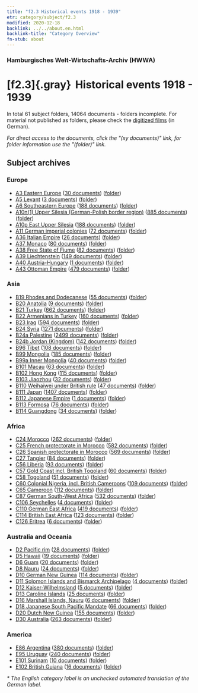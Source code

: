 ```yaml
---
title: "f2.3 Historical events 1918 - 1939"
etr: category/subject/f2.3
modified: 2020-12-18
backlink: ../../about.en.html
backlink-title: "Category Overview"
fn-stub: about
---
```


### Hamburgisches Welt-Wirtschafts-Archiv (HWWA)
# [f2.3]{.gray}&#8201; Historical events 1918 - 1939&#160; 





In total 61 subject folders, 14064 documents - folders incomplete.
For material not published as folders, please check the [digitized films](/film/h1_sh) (in German).

_For direct access to the documents, click the "(xy documents)" link, for folder information use the "(folder)" link._

## Subject archives



### Europe

- [A3 Eastern Europe](../../../geo/about.en.html#A3) (<a href="https://dfg-viewer.de/show/?tx_dlf[id]=https://pm20.zbw.eu/mets/sh/1408xx/140896/1813xx/181391/public.mets.en.xml" target="_blank">30 documents</a>) ([folder](http://purl.org/pressemappe20/folder/sh/140896,181391))
- [A5 Levant](../../../geo/about.en.html#A5) (<a href="https://dfg-viewer.de/show/?tx_dlf[id]=https://pm20.zbw.eu/mets/sh/1408xx/140898/1813xx/181391/public.mets.en.xml" target="_blank">3 documents</a>) ([folder](http://purl.org/pressemappe20/folder/sh/140898,181391))
- [A6 Southeastern Europe](../../../geo/about.en.html#A6) (<a href="https://dfg-viewer.de/show/?tx_dlf[id]=https://pm20.zbw.eu/mets/sh/1409xx/140900/1813xx/181391/public.mets.en.xml" target="_blank">188 documents</a>) ([folder](http://purl.org/pressemappe20/folder/sh/140900,181391))
- [A10n(1) Upper Silesia (German-Polish border region)](../../../geo/about.en.html#A10n(1)) (<a href="https://dfg-viewer.de/show/?tx_dlf[id]=https://pm20.zbw.eu/mets/sh/1409xx/140948/1813xx/181391/public.mets.en.xml" target="_blank">885 documents</a>) ([folder](http://purl.org/pressemappe20/folder/sh/140948,181391))
- [A10p East Upper Silesia](../../../geo/about.en.html#A10p) (<a href="https://dfg-viewer.de/show/?tx_dlf[id]=https://pm20.zbw.eu/mets/sh/1409xx/140951/1813xx/181391/public.mets.en.xml" target="_blank">188 documents</a>) ([folder](http://purl.org/pressemappe20/folder/sh/140951,181391))
- [A11 German imperial colonies](../../../geo/about.en.html#A11) (<a href="https://dfg-viewer.de/show/?tx_dlf[id]=https://pm20.zbw.eu/mets/sh/1409xx/140960/1813xx/181391/public.mets.en.xml" target="_blank">72 documents</a>) ([folder](http://purl.org/pressemappe20/folder/sh/140960,181391))
- [A36 Italian Empire](../../../geo/about.en.html#A36) (<a href="https://dfg-viewer.de/show/?tx_dlf[id]=https://pm20.zbw.eu/mets/sh/1410xx/141012/1813xx/181391/public.mets.en.xml" target="_blank">26 documents</a>) ([folder](http://purl.org/pressemappe20/folder/sh/141012,181391))
- [A37 Monaco](../../../geo/about.en.html#A37) (<a href="https://dfg-viewer.de/show/?tx_dlf[id]=https://pm20.zbw.eu/mets/sh/1410xx/141013/1813xx/181391/public.mets.en.xml" target="_blank">80 documents</a>) ([folder](http://purl.org/pressemappe20/folder/sh/141013,181391))
- [A38 Free State of Fiume](../../../geo/about.en.html#A38) (<a href="https://dfg-viewer.de/show/?tx_dlf[id]=https://pm20.zbw.eu/mets/sh/1410xx/141014/1813xx/181391/public.mets.en.xml" target="_blank">82 documents</a>) ([folder](http://purl.org/pressemappe20/folder/sh/141014,181391))
- [A39 Liechtenstein](../../../geo/about.en.html#A39) (<a href="https://dfg-viewer.de/show/?tx_dlf[id]=https://pm20.zbw.eu/mets/sh/1410xx/141016/1813xx/181391/public.mets.en.xml" target="_blank">149 documents</a>) ([folder](http://purl.org/pressemappe20/folder/sh/141016,181391))
- [A40 Austria-Hungary](../../../geo/about.en.html#A40) (<a href="https://dfg-viewer.de/show/?tx_dlf[id]=https://pm20.zbw.eu/mets/sh/1261xx/126127/1813xx/181391/public.mets.en.xml" target="_blank">1 documents</a>) ([folder](http://purl.org/pressemappe20/folder/sh/126127,181391))
- [A43 Ottoman Empire](../../../geo/about.en.html#A43) (<a href="https://dfg-viewer.de/show/?tx_dlf[id]=https://pm20.zbw.eu/mets/sh/1410xx/141034/1813xx/181391/public.mets.en.xml" target="_blank">479 documents</a>) ([folder](http://purl.org/pressemappe20/folder/sh/141034,181391))

### Asia

- [B19 Rhodes and Dodecanese](../../../geo/about.en.html#B19) (<a href="https://dfg-viewer.de/show/?tx_dlf[id]=https://pm20.zbw.eu/mets/sh/1411xx/141106/1813xx/181391/public.mets.en.xml" target="_blank">55 documents</a>) ([folder](http://purl.org/pressemappe20/folder/sh/141106,181391))
- [B20 Anatolia](../../../geo/about.en.html#B20) (<a href="https://dfg-viewer.de/show/?tx_dlf[id]=https://pm20.zbw.eu/mets/sh/1411xx/141108/1813xx/181391/public.mets.en.xml" target="_blank">9 documents</a>) ([folder](http://purl.org/pressemappe20/folder/sh/141108,181391))
- [B21 Turkey](../../../geo/about.en.html#B21) (<a href="https://dfg-viewer.de/show/?tx_dlf[id]=https://pm20.zbw.eu/mets/sh/1411xx/141111/1813xx/181391/public.mets.en.xml" target="_blank">662 documents</a>) ([folder](http://purl.org/pressemappe20/folder/sh/141111,181391))
- [B22 Armenians in Turkey](../../../geo/about.en.html#B22) (<a href="https://dfg-viewer.de/show/?tx_dlf[id]=https://pm20.zbw.eu/mets/sh/1411xx/141112/1813xx/181391/public.mets.en.xml" target="_blank">160 documents</a>) ([folder](http://purl.org/pressemappe20/folder/sh/141112,181391))
- [B23 Iraq](../../../geo/about.en.html#B23) (<a href="https://dfg-viewer.de/show/?tx_dlf[id]=https://pm20.zbw.eu/mets/sh/1411xx/141113/1813xx/181391/public.mets.en.xml" target="_blank">594 documents</a>) ([folder](http://purl.org/pressemappe20/folder/sh/141113,181391))
- [B24 Syria](../../../geo/about.en.html#B24) (<a href="https://dfg-viewer.de/show/?tx_dlf[id]=https://pm20.zbw.eu/mets/sh/1411xx/141114/1813xx/181391/public.mets.en.xml" target="_blank">1271 documents</a>) ([folder](http://purl.org/pressemappe20/folder/sh/141114,181391))
- [B24a Palestine](../../../geo/about.en.html#B24a) (<a href="https://dfg-viewer.de/show/?tx_dlf[id]=https://pm20.zbw.eu/mets/sh/1411xx/141115/1813xx/181391/public.mets.en.xml" target="_blank">2499 documents</a>) ([folder](http://purl.org/pressemappe20/folder/sh/141115,181391))
- [B24b Jordan (Kingdom)](../../../geo/about.en.html#B24b) (<a href="https://dfg-viewer.de/show/?tx_dlf[id]=https://pm20.zbw.eu/mets/sh/1411xx/141116/1813xx/181391/public.mets.en.xml" target="_blank">142 documents</a>) ([folder](http://purl.org/pressemappe20/folder/sh/141116,181391))
- [B96 Tibet](../../../geo/about.en.html#B96) (<a href="https://dfg-viewer.de/show/?tx_dlf[id]=https://pm20.zbw.eu/mets/sh/1412xx/141259/1813xx/181391/public.mets.en.xml" target="_blank">108 documents</a>) ([folder](http://purl.org/pressemappe20/folder/sh/141259,181391))
- [B99 Mongolia](../../../geo/about.en.html#B99) (<a href="https://dfg-viewer.de/show/?tx_dlf[id]=https://pm20.zbw.eu/mets/sh/1412xx/141261/1813xx/181391/public.mets.en.xml" target="_blank">185 documents</a>) ([folder](http://purl.org/pressemappe20/folder/sh/141261,181391))
- [B99a Inner Mongolia](../../../geo/about.en.html#B99a) (<a href="https://dfg-viewer.de/show/?tx_dlf[id]=https://pm20.zbw.eu/mets/sh/1412xx/141264/1813xx/181391/public.mets.en.xml" target="_blank">40 documents</a>) ([folder](http://purl.org/pressemappe20/folder/sh/141264,181391))
- [B101 Macau](../../../geo/about.en.html#B101) (<a href="https://dfg-viewer.de/show/?tx_dlf[id]=https://pm20.zbw.eu/mets/sh/1412xx/141267/1813xx/181391/public.mets.en.xml" target="_blank">63 documents</a>) ([folder](http://purl.org/pressemappe20/folder/sh/141267,181391))
- [B102 Hong Kong](../../../geo/about.en.html#B102) (<a href="https://dfg-viewer.de/show/?tx_dlf[id]=https://pm20.zbw.eu/mets/sh/1412xx/141268/1813xx/181391/public.mets.en.xml" target="_blank">115 documents</a>) ([folder](http://purl.org/pressemappe20/folder/sh/141268,181391))
- [B103 Jiaozhou](../../../geo/about.en.html#B103) (<a href="https://dfg-viewer.de/show/?tx_dlf[id]=https://pm20.zbw.eu/mets/sh/1261xx/126163/1813xx/181391/public.mets.en.xml" target="_blank">32 documents</a>) ([folder](http://purl.org/pressemappe20/folder/sh/126163,181391))
- [B110 Weihaiwei under British rule](../../../geo/about.en.html#B110) (<a href="https://dfg-viewer.de/show/?tx_dlf[id]=https://pm20.zbw.eu/mets/sh/1412xx/141271/1813xx/181391/public.mets.en.xml" target="_blank">47 documents</a>) ([folder](http://purl.org/pressemappe20/folder/sh/141271,181391))
- [B111 Japan](../../../geo/about.en.html#B111) (<a href="https://dfg-viewer.de/show/?tx_dlf[id]=https://pm20.zbw.eu/mets/sh/1412xx/141272/1813xx/181391/public.mets.en.xml" target="_blank">1407 documents</a>) ([folder](http://purl.org/pressemappe20/folder/sh/141272,181391))
- [B112 Japanese Empire](../../../geo/about.en.html#B112) (<a href="https://dfg-viewer.de/show/?tx_dlf[id]=https://pm20.zbw.eu/mets/sh/1412xx/141273/1813xx/181391/public.mets.en.xml" target="_blank">1 documents</a>) ([folder](http://purl.org/pressemappe20/folder/sh/141273,181391))
- [B113 Formosa](../../../geo/about.en.html#B113) (<a href="https://dfg-viewer.de/show/?tx_dlf[id]=https://pm20.zbw.eu/mets/sh/1412xx/141274/1813xx/181391/public.mets.en.xml" target="_blank">76 documents</a>) ([folder](http://purl.org/pressemappe20/folder/sh/141274,181391))
- [B114 Guangdong](../../../geo/about.en.html#B114) (<a href="https://dfg-viewer.de/show/?tx_dlf[id]=https://pm20.zbw.eu/mets/sh/1412xx/141275/1813xx/181391/public.mets.en.xml" target="_blank">34 documents</a>) ([folder](http://purl.org/pressemappe20/folder/sh/141275,181391))

### Africa

- [C24 Morocco](../../../geo/about.en.html#C24) (<a href="https://dfg-viewer.de/show/?tx_dlf[id]=https://pm20.zbw.eu/mets/sh/1413xx/141356/1813xx/181391/public.mets.en.xml" target="_blank">262 documents</a>) ([folder](http://purl.org/pressemappe20/folder/sh/141356,181391))
- [C25 French protectorate in Morocco](../../../geo/about.en.html#C25) (<a href="https://dfg-viewer.de/show/?tx_dlf[id]=https://pm20.zbw.eu/mets/sh/1413xx/141358/1813xx/181391/public.mets.en.xml" target="_blank">582 documents</a>) ([folder](http://purl.org/pressemappe20/folder/sh/141358,181391))
- [C26 Spanish protectorate in Morocco](../../../geo/about.en.html#C26) (<a href="https://dfg-viewer.de/show/?tx_dlf[id]=https://pm20.zbw.eu/mets/sh/1413xx/141359/1813xx/181391/public.mets.en.xml" target="_blank">569 documents</a>) ([folder](http://purl.org/pressemappe20/folder/sh/141359,181391))
- [C27 Tangier](../../../geo/about.en.html#C27) (<a href="https://dfg-viewer.de/show/?tx_dlf[id]=https://pm20.zbw.eu/mets/sh/1413xx/141360/1813xx/181391/public.mets.en.xml" target="_blank">84 documents</a>) ([folder](http://purl.org/pressemappe20/folder/sh/141360,181391))
- [C56 Liberia](../../../geo/about.en.html#C56) (<a href="https://dfg-viewer.de/show/?tx_dlf[id]=https://pm20.zbw.eu/mets/sh/1414xx/141405/1813xx/181391/public.mets.en.xml" target="_blank">93 documents</a>) ([folder](http://purl.org/pressemappe20/folder/sh/141405,181391))
- [C57 Gold Coast incl. British Togoland](../../../geo/about.en.html#C57) (<a href="https://dfg-viewer.de/show/?tx_dlf[id]=https://pm20.zbw.eu/mets/sh/1414xx/141406/1813xx/181391/public.mets.en.xml" target="_blank">60 documents</a>) ([folder](http://purl.org/pressemappe20/folder/sh/141406,181391))
- [C58 Togoland](../../../geo/about.en.html#C58) (<a href="https://dfg-viewer.de/show/?tx_dlf[id]=https://pm20.zbw.eu/mets/sh/1414xx/141408/1813xx/181391/public.mets.en.xml" target="_blank">51 documents</a>) ([folder](http://purl.org/pressemappe20/folder/sh/141408,181391))
- [C60 Colonial Nigeria, incl. British Cameroons](../../../geo/about.en.html#C60) (<a href="https://dfg-viewer.de/show/?tx_dlf[id]=https://pm20.zbw.eu/mets/sh/1414xx/141409/1813xx/181391/public.mets.en.xml" target="_blank">109 documents</a>) ([folder](http://purl.org/pressemappe20/folder/sh/141409,181391))
- [C65 Cameroon](../../../geo/about.en.html#C65) (<a href="https://dfg-viewer.de/show/?tx_dlf[id]=https://pm20.zbw.eu/mets/sh/1414xx/141410/1813xx/181391/public.mets.en.xml" target="_blank">112 documents</a>) ([folder](http://purl.org/pressemappe20/folder/sh/141410,181391))
- [C87 German South-West Africa](../../../geo/about.en.html#C87) (<a href="https://dfg-viewer.de/show/?tx_dlf[id]=https://pm20.zbw.eu/mets/sh/1414xx/141450/1813xx/181391/public.mets.en.xml" target="_blank">532 documents</a>) ([folder](http://purl.org/pressemappe20/folder/sh/141450,181391))
- [C106 Seychelles](../../../geo/about.en.html#C106) (<a href="https://dfg-viewer.de/show/?tx_dlf[id]=https://pm20.zbw.eu/mets/sh/1414xx/141470/1813xx/181391/public.mets.en.xml" target="_blank">4 documents</a>) ([folder](http://purl.org/pressemappe20/folder/sh/141470,181391))
- [C110 German East Africa](../../../geo/about.en.html#C110) (<a href="https://dfg-viewer.de/show/?tx_dlf[id]=https://pm20.zbw.eu/mets/sh/1414xx/141471/1813xx/181391/public.mets.en.xml" target="_blank">419 documents</a>) ([folder](http://purl.org/pressemappe20/folder/sh/141471,181391))
- [C114 British East Africa](../../../geo/about.en.html#C114) (<a href="https://dfg-viewer.de/show/?tx_dlf[id]=https://pm20.zbw.eu/mets/sh/1414xx/141473/1813xx/181391/public.mets.en.xml" target="_blank">123 documents</a>) ([folder](http://purl.org/pressemappe20/folder/sh/141473,181391))
- [C126 Eritrea](../../../geo/about.en.html#C126) (<a href="https://dfg-viewer.de/show/?tx_dlf[id]=https://pm20.zbw.eu/mets/sh/1414xx/141483/1813xx/181391/public.mets.en.xml" target="_blank">6 documents</a>) ([folder](http://purl.org/pressemappe20/folder/sh/141483,181391))

### Australia and Oceania

- [D2 Pacific rim](../../../geo/about.en.html#D2) (<a href="https://dfg-viewer.de/show/?tx_dlf[id]=https://pm20.zbw.eu/mets/sh/1415xx/141593/1813xx/181391/public.mets.en.xml" target="_blank">28 documents</a>) ([folder](http://purl.org/pressemappe20/folder/sh/141593,181391))
- [D5 Hawaii](../../../geo/about.en.html#D5) (<a href="https://dfg-viewer.de/show/?tx_dlf[id]=https://pm20.zbw.eu/mets/sh/1415xx/141595/1813xx/181391/public.mets.en.xml" target="_blank">19 documents</a>) ([folder](http://purl.org/pressemappe20/folder/sh/141595,181391))
- [D6 Guam](../../../geo/about.en.html#D6) (<a href="https://dfg-viewer.de/show/?tx_dlf[id]=https://pm20.zbw.eu/mets/sh/1415xx/141598/1813xx/181391/public.mets.en.xml" target="_blank">20 documents</a>) ([folder](http://purl.org/pressemappe20/folder/sh/141598,181391))
- [D8 Nauru](../../../geo/about.en.html#D8) (<a href="https://dfg-viewer.de/show/?tx_dlf[id]=https://pm20.zbw.eu/mets/sh/1415xx/141599/1813xx/181391/public.mets.en.xml" target="_blank">24 documents</a>) ([folder](http://purl.org/pressemappe20/folder/sh/141599,181391))
- [D10 German New Guinea](../../../geo/about.en.html#D10) (<a href="https://dfg-viewer.de/show/?tx_dlf[id]=https://pm20.zbw.eu/mets/sh/1416xx/141601/1813xx/181391/public.mets.en.xml" target="_blank">114 documents</a>) ([folder](http://purl.org/pressemappe20/folder/sh/141601,181391))
- [D11 Solomon Islands and Bismarck Archipelago](../../../geo/about.en.html#D11) (<a href="https://dfg-viewer.de/show/?tx_dlf[id]=https://pm20.zbw.eu/mets/sh/1416xx/141610/1813xx/181391/public.mets.en.xml" target="_blank">4 documents</a>) ([folder](http://purl.org/pressemappe20/folder/sh/141610,181391))
- [D12 Kaiser-Wilhelmsland](../../../geo/about.en.html#D12) (<a href="https://dfg-viewer.de/show/?tx_dlf[id]=https://pm20.zbw.eu/mets/sh/1416xx/141612/1813xx/181391/public.mets.en.xml" target="_blank">5 documents</a>) ([folder](http://purl.org/pressemappe20/folder/sh/141612,181391))
- [D13 Caroline Islands](../../../geo/about.en.html#D13) (<a href="https://dfg-viewer.de/show/?tx_dlf[id]=https://pm20.zbw.eu/mets/sh/1416xx/141613/1813xx/181391/public.mets.en.xml" target="_blank">25 documents</a>) ([folder](http://purl.org/pressemappe20/folder/sh/141613,181391))
- [D16 Marshall Islands, Nauru](../../../geo/about.en.html#D16) (<a href="https://dfg-viewer.de/show/?tx_dlf[id]=https://pm20.zbw.eu/mets/sh/1416xx/141616/1813xx/181391/public.mets.en.xml" target="_blank">6 documents</a>) ([folder](http://purl.org/pressemappe20/folder/sh/141616,181391))
- [D18 Japanese South Pacific Mandate](../../../geo/about.en.html#D18) (<a href="https://dfg-viewer.de/show/?tx_dlf[id]=https://pm20.zbw.eu/mets/sh/1416xx/141618/1813xx/181391/public.mets.en.xml" target="_blank">66 documents</a>) ([folder](http://purl.org/pressemappe20/folder/sh/141618,181391))
- [D20 Dutch New Guinea](../../../geo/about.en.html#D20) (<a href="https://dfg-viewer.de/show/?tx_dlf[id]=https://pm20.zbw.eu/mets/sh/1416xx/141619/1813xx/181391/public.mets.en.xml" target="_blank">155 documents</a>) ([folder](http://purl.org/pressemappe20/folder/sh/141619,181391))
- [D30 Australia](../../../geo/about.en.html#D30) (<a href="https://dfg-viewer.de/show/?tx_dlf[id]=https://pm20.zbw.eu/mets/sh/1416xx/141621/1813xx/181391/public.mets.en.xml" target="_blank">263 documents</a>) ([folder](http://purl.org/pressemappe20/folder/sh/141621,181391))

### America

- [E86 Argentina](../../../geo/about.en.html#E86) (<a href="https://dfg-viewer.de/show/?tx_dlf[id]=https://pm20.zbw.eu/mets/sh/1416xx/141692/1813xx/181391/public.mets.en.xml" target="_blank">380 documents</a>) ([folder](http://purl.org/pressemappe20/folder/sh/141692,181391))
- [E95 Uruguay](../../../geo/about.en.html#E95) (<a href="https://dfg-viewer.de/show/?tx_dlf[id]=https://pm20.zbw.eu/mets/sh/1416xx/141695/1813xx/181391/public.mets.en.xml" target="_blank">240 documents</a>) ([folder](http://purl.org/pressemappe20/folder/sh/141695,181391))
- [E101 Surinam](../../../geo/about.en.html#E101) (<a href="https://dfg-viewer.de/show/?tx_dlf[id]=https://pm20.zbw.eu/mets/sh/1416xx/141699/1813xx/181391/public.mets.en.xml" target="_blank">10 documents</a>) ([folder](http://purl.org/pressemappe20/folder/sh/141699,181391))
- [E102 British Guiana](../../../geo/about.en.html#E102) (<a href="https://dfg-viewer.de/show/?tx_dlf[id]=https://pm20.zbw.eu/mets/sh/1417xx/141700/1813xx/181391/public.mets.en.xml" target="_blank">16 documents</a>) ([folder](http://purl.org/pressemappe20/folder/sh/141700,181391))


_* The English category label is an unchecked automated translation of the German label._

